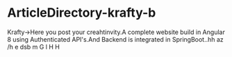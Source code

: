 # ArticleDirectory-krafty-b
Krafty->Here you post your creahtinvity.A complete website build in Angular 8 using Authenticated API's.And Backend is integrated in 
SpringBoot..hh
az
/h
e
dsb
m
G
l
H
H
